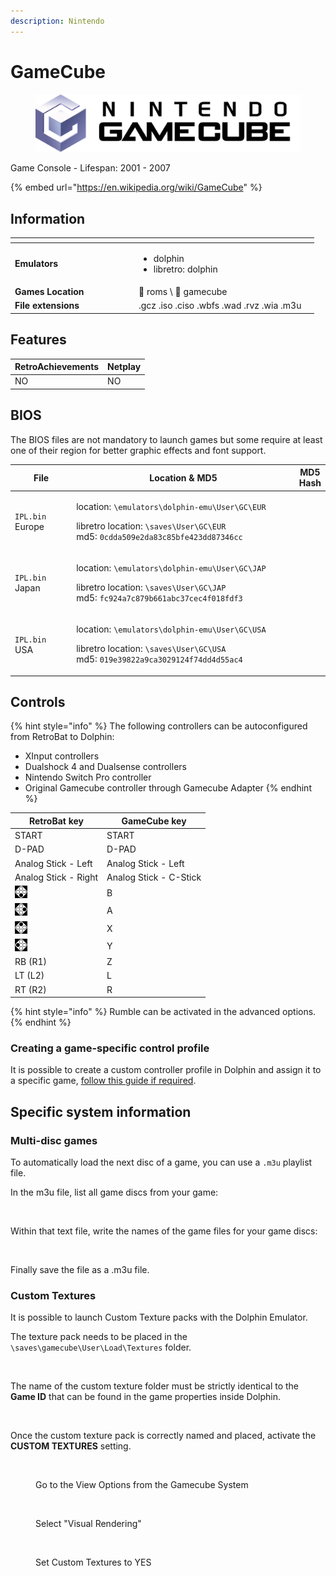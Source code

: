 ```yaml
---
description: Nintendo
---
```


# GameCube

<div align="left">

<figure><img src="https://raw.githubusercontent.com/fabricecaruso/es-theme-carbon/5149a33eed46b2af638b06119397d4023b75131f/art/logos/gc.svg" alt=""><figcaption></figcaption></figure>

</div>

Game Console - Lifespan: 2001 - 2007

{% embed url="https://en.wikipedia.org/wiki/GameCube" %}

## Information

<table data-header-hidden><thead><tr><th width="184"></th><th></th><th data-hidden></th></tr></thead><tbody><tr><td><strong>Emulators</strong></td><td><ul><li>dolphin</li><li>libretro: dolphin</li></ul></td><td></td></tr><tr><td><strong>Games Location</strong></td><td><span data-gb-custom-inline data-tag="emoji" data-code="1f4c1">📁</span> roms \ <span data-gb-custom-inline data-tag="emoji" data-code="1f4c2">📂</span> gamecube</td><td></td></tr><tr><td><strong>File extensions</strong></td><td>.gcz .iso .ciso .wbfs .wad .rvz .wia .m3u</td><td></td></tr></tbody></table>

## Features

| RetroAchievements | Netplay |
| ----------------- | ------- |
| NO                | NO      |

## BIOS

The BIOS files are not mandatory to launch games but some require at least one of their region for better graphic effects and font support.

<table data-header-hidden><thead><tr><th width="169">File</th><th width="625">Location &#x26; MD5</th><th data-hidden>MD5 Hash</th></tr></thead><tbody><tr><td><code>IPL.bin</code><br>Europe</td><td><p>location: <code>\emulators\dolphin-emu\User\GC\EUR</code></p><p>libretro location: <code>\saves\User\GC\EUR</code><br>md5: <code>0cdda509e2da83c85bfe423dd87346cc</code></p></td><td></td></tr><tr><td><code>IPL.bin</code><br>Japan</td><td><p>location: <code>\emulators\dolphin-emu\User\GC\JAP</code></p><p>libretro location: <code>\saves\User\GC\JAP</code><br>md5: <code>fc924a7c879b661abc37cec4f018fdf3</code></p></td><td></td></tr><tr><td><code>IPL.bin</code><br>USA</td><td><p>location: <code>\emulators\dolphin-emu\User\GC\USA</code></p><p>libretro location: <code>\saves\User\GC\USA</code><br>md5: <code>019e39822a9ca3029124f74dd4d55ac4</code></p></td><td></td></tr></tbody></table>

## Controls

{% hint style="info" %}
The following controllers can be autoconfigured from RetroBat to Dolphin:

* XInput controllers
* Dualshock 4 and Dualsense controllers
* Nintendo Switch Pro controller
* Original Gamecube controller through Gamecube Adapter
{% endhint %}

| RetroBat key                                                                       | GameCube key             |
| ---------------------------------------------------------------------------------- | ------------------------ |
| START                                                                              | START                    |
| D-PAD                                                                              | D-PAD                    |
| Analog Stick - Left                                                                | Analog Stick - Left      |
| Analog Stick - Right                                                               | Analog Stick  - C-Stick  |
| ![A](<../../../../.gitbook/assets/image (25).png>)                                 | B                        |
| ![B](<../../../../.gitbook/assets/image (11).png>)                                 | A                        |
| <img src="../../../../.gitbook/assets/image (45).png" alt="" data-size="original"> | X                        |
| <img src="../../../../.gitbook/assets/image (43).png" alt="" data-size="line">     | Y                        |
| RB (R1)                                                                            | Z                        |
| LT (L2)                                                                            | L                        |
| RT (R2)                                                                            | R                        |

{% hint style="info" %}
Rumble can be activated in the advanced options.
{% endhint %}

### Creating a game-specific control profile

It is possible to create a custom controller profile in Dolphin and assign it to a specific game, [follow this guide if required](../../../../controllers/specific\_mapping/dolphin-controller-mapping.md).

## Specific system information

### Multi-disc games

To automatically load the next disc of a game, you can use a `.m3u` playlist file.&#x20;

In the m3u file, list all game discs from your game:

<div align="left">

<figure><img src="https://i.imgur.com/Hh12kWj.png" alt=""><figcaption></figcaption></figure>

</div>

Within that text file, write the names of the game files for your game discs:

<div align="left">

<figure><img src="https://i.imgur.com/aBZpJ4W.png" alt=""><figcaption></figcaption></figure>

</div>

Finally save the file as a .m3u file.

### Custom Textures

It is possible to launch Custom Texture packs with the Dolphin Emulator.

The texture pack needs to be placed in the `\saves\gamecube\User\Load\Textures` folder.

<div align="left">

<figure><img src="https://i.imgur.com/3Zr8SS4.png" alt=""><figcaption></figcaption></figure>

</div>

The name of the custom texture folder must be strictly identical to the **Game ID** that can be found in the game properties inside Dolphin.

<div align="left">

<figure><img src="https://i.imgur.com/wWaNFxC.png" alt=""><figcaption></figcaption></figure>

</div>

Once the custom texture pack is correctly named and placed, activate the **CUSTOM TEXTURES** setting.

<div align="left">

<figure><img src="https://i.imgur.com/R5SWtvS.png" alt=""><figcaption><p>Go to the View Options from the Gamecube System</p></figcaption></figure>

</div>

<div align="left">

<figure><img src="https://i.imgur.com/K5NInuR.png" alt=""><figcaption><p>Select "Visual Rendering"</p></figcaption></figure>

</div>

<div align="left">

<figure><img src="https://i.imgur.com/UPixWDa.png" alt=""><figcaption><p>Set Custom Textures to YES</p></figcaption></figure>

</div>
